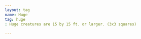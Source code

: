 ```yaml
---
layout: tag
name: Huge
tag: huge
: Huge creatures are 15 by 15 ft. or larger. (3x3 squares)

---
```

